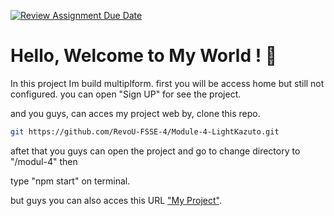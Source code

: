 [![Review Assignment Due Date](https://classroom.github.com/assets/deadline-readme-button-24ddc0f5d75046c5622901739e7c5dd533143b0c8e959d652212380cedb1ea36.svg)](https://classroom.github.com/a/YS8Z4-23)

# Hello, Welcome to My World ! 👋
In this project Im build multiplform. first you will be access home but still not configured. you can open "Sign UP" for see the project.

and you guys, can acces my project web by, clone this repo.
```bash
git https://github.com/RevoU-FSSE-4/Module-4-LightKazuto.git
```
aftet that you guys can open the project and go to change directory to "/modul-4" then

type "npm start" on terminal.

but guys you can also acces this URL ["My Project"](https://teal-mousse-79abe8.netlify.app/signup).